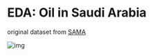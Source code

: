 # EDA: Oil in Saudi Arabia
original dataset from [SAMA](https://www.sama.gov.sa/en-US/EconomicReports/Pages/database.aspx)

![img](https://external-content.duckduckgo.com/iu/?u=https%3A%2F%2Ftse3.mm.bing.net%2Fth%3Fid%3DOIP.6dgbiJUOMwv_HyLu_jrYiQHaCe%26pid%3DApi&f=1&ipt=a769a572b89a50a2c52f8f968041128c1849b7af389af8d52c286e2f07cffb54&ipo=images)
